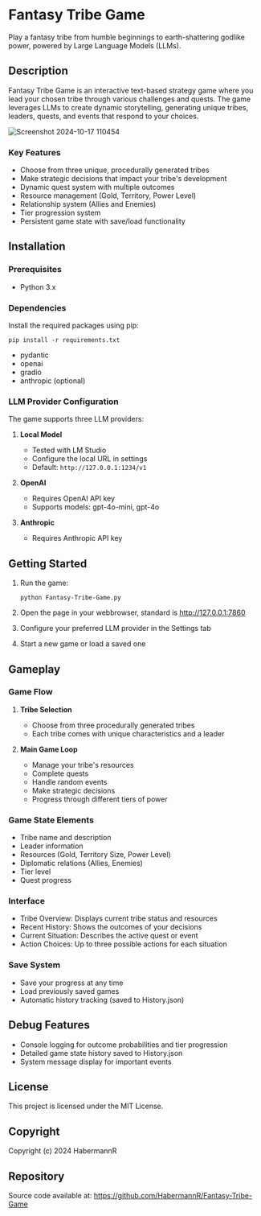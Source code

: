 # Fantasy Tribe Game

Play a fantasy tribe from humble beginnings to earth-shattering godlike power, powered by Large Language Models (LLMs).

## Description

Fantasy Tribe Game is an interactive text-based strategy game where you lead your chosen tribe through various challenges and quests. The game leverages LLMs to create dynamic storytelling, generating unique tribes, leaders, quests, and events that respond to your choices.

![Screenshot 2024-10-17 110454](https://github.com/user-attachments/assets/a546cb3f-4ab6-429e-a627-34d5edc8c638)

### Key Features

- Choose from three unique, procedurally generated tribes
- Make strategic decisions that impact your tribe's development
- Dynamic quest system with multiple outcomes
- Resource management (Gold, Territory, Power Level)
- Relationship system (Allies and Enemies)
- Tier progression system
- Persistent game state with save/load functionality

## Installation

### Prerequisites

- Python 3.x

### Dependencies

Install the required packages using pip:

```
pip install -r requirements.txt
```

- pydantic
- openai
- gradio
- anthropic (optional)

### LLM Provider Configuration

The game supports three LLM providers:

1. **Local Model**
   - Tested with LM Studio
   - Configure the local URL in settings
   - Default: `http://127.0.0.1:1234/v1`

2. **OpenAI**
   - Requires OpenAI API key
   - Supports models: gpt-4o-mini, gpt-4o

3. **Anthropic**
   - Requires Anthropic API key

## Getting Started

1. Run the game:
   ```
   python Fantasy-Tribe-Game.py
   ```

2. Open the page in your webbrowser, standard is http://127.0.0.1:7860
3. Configure your preferred LLM provider in the Settings tab
4. Start a new game or load a saved one
   
## Gameplay

### Game Flow
1. **Tribe Selection**
   - Choose from three procedurally generated tribes
   - Each tribe comes with unique characteristics and a leader

2. **Main Game Loop**
   - Manage your tribe's resources
   - Complete quests
   - Handle random events
   - Make strategic decisions
   - Progress through different tiers of power

### Game State Elements
- Tribe name and description
- Leader information
- Resources (Gold, Territory Size, Power Level)
- Diplomatic relations (Allies, Enemies)
- Tier level
- Quest progress

### Interface
- Tribe Overview: Displays current tribe status and resources
- Recent History: Shows the outcomes of your decisions
- Current Situation: Describes the active quest or event
- Action Choices: Up to three possible actions for each situation

### Save System
- Save your progress at any time
- Load previously saved games
- Automatic history tracking (saved to History.json)

## Debug Features

- Console logging for outcome probabilities and tier progression
- Detailed game state history saved to History.json
- System message display for important events

## License

This project is licensed under the MIT License.

## Copyright

Copyright (c) 2024 HabermannR

## Repository

Source code available at: https://github.com/HabermannR/Fantasy-Tribe-Game
